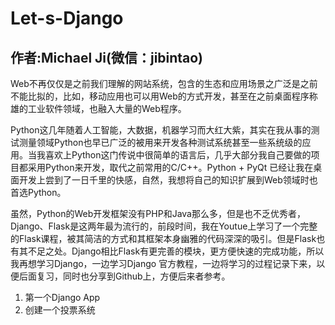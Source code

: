 # Let-s-Django

## 作者:Michael Ji(微信：jibintao)

Web不再仅仅是之前我们理解的网站系统，包含的生态和应用场景之广泛是之前不能比拟的，比如，移动应用也可以用Web的方式开发，甚至在之前桌面程序称雄的工业软件领域，也融入大量的Web程序。

Python这几年随着人工智能，大数据，机器学习而大红大紫，其实在我从事的测试测量领域Python也早已广泛的被用来开发各种测试系统甚至一些系统级的应用。当我喜欢上Python这门传说中很简单的语言后，几乎大部分我自己要做的项目都采用Python来开发，取代之前常用的C/C++。Python + PyQt 已经让我在桌面开发上尝到了一日千里的快感，自然，我想将自己的知识扩展到Web领域时也首选Python。

虽然，Python的Web开发框架没有PHP和Java那么多，但是也不乏优秀者，Django、Flask是这两年最为流行的，前段时间，我在Youtue上学习了一个完整的Flask课程，被其简洁的方式和其框架本身幽雅的代码深深的吸引。但是Flask也有其不足之处。Django相比Flask有更完善的模块，更方便快速的完成功能，所以我再想学习Django，一边学习Django 官方教程，一边将学习的过程记录下来，以便后面复习，同时也分享到Github上，方便后来者参考。

  1. 第一个Django App
  2. 创建一个投票系统